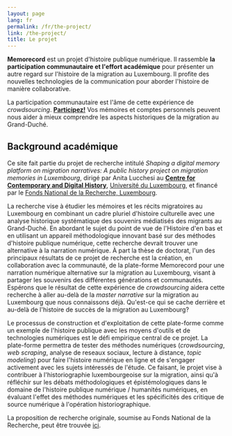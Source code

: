 ```yaml
---
layout: page
lang: fr
permalink: /fr/the-project/
link: /the-project/
title: Le projet
---
```


**Memorecord** est un projet d'histoire publique numérique. Il rassemble **la participation communautaire et l'effort académique** pour présenter un autre regard sur l'histoire de la migration au Luxembourg. Il profite des nouvelles technologies de la communication pour aborder l'histoire de manière collaborative.


<!-- more -->

La participation communautaire est l'âme de cette expérience de *crowdsourcing*. [**Participez!**](https://c2dh.github.io/memorecord/take-part/) Vos mémoires et comptes personnels peuvent nous aider à mieux comprendre les aspects historiques de la migration au Grand-Duché.


## Background académique

Ce site fait partie du projet de recherche intitulé *Shaping a digital memory platform on migration narratives: A public history project on migration memories in Luxembourg*, dirigé par Anita Lucchesi au [**Centre for Contemporary and Digital History**](https://www.c2dh.uni.lu/), [Université du Luxembourg](https://www.uni.lu/), et financé par le [Fonds National de la Recherche, Luxembourg](https://www.fnr.lu).

La recherche vise à étudier les mémoires et les récits migratoires au Luxembourg en combinant un cadre pluriel d'histoire culturelle avec une analyse historique systématique des souvenirs médiatisés des migrants au Grand-Duché. En abordant le sujet du point de vue de l'Histoire d'en bas et en utilisant un appareil méthodologique innovant basé sur des méthodes d'histoire publique numérique, cette recherche devrait trouver une alternative à la narration numérique. À part la thèse de doctorat, l'un des principaux résultats de ce projet de recherche est la création, en collaboration avec la communauté, de la plate-forme Memorecord pour une narration numérique alternative sur la migration au Luxembourg, visant à partager les souvenirs des différentes générations et communautés. Espérons que le résultat de cette expérience de *crowdsourcing* aidera cette recherche à aller au-delà de la *master narrative* sur la migration au Luxembourg que nous connaissons déjà. Qu'est-ce qui se cache derrière et au-delà de l'histoire de succès de la migration au Luxembourg?

Le processus de construction et d'exploitation de cette plate-forme comme un exemple de l'histoire publique avec les moyens d'outils et de technologies numériques est le défi empirique central de ce projet. La plate-forme permettra de tester des méthodes numériques (*crowdsourcing*, *web scraping*, analyse de reseaux sociaux, lecture à distance, *topic modeling*) pour faire l'histoire numérique en ligne et de s'engager activement avec les sujets intéressés de l'étude. Ce faisant, le projet vise à contribuer à l'historiographie luxembourgeoise sur la migration, ainsi qu'à réfléchir sur les débats méthodologiques et épistémologiques dans le domaine de l'histoire publique numérique / humanités numériques, en évaluant l'effet des méthodes numériques et les spécificités des critique de source numérique à l'opération historiographique.

La proposition de recherche originale, soumise au Fonds National de la Recherche, peut être trouvée [ici](https://historiografianarede.files.wordpress.com/2015/10/lucchesi-fnr.pdf).




